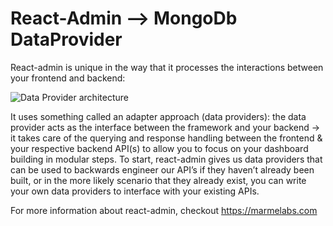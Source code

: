 # React-Admin --> MongoDb DataProvider

React-admin is unique in the way that it processes the interactions between your frontend and backend:

![Data Provider architecture](https://marmelab.com/react-admin/img/data-provider.png)

It uses something called an adapter approach (data providers): the data provider acts as the interface between the framework and your backend → it takes care of the querying and response handling between the frontend & your respective backend API(s) to allow you to focus on your dashboard building in modular steps.
To start, react-admin gives us data providers that can be used to backwards engineer our API’s if they haven’t already been built, or in the more likely scenario that they already exist, you can write your own data providers to interface with your existing APIs.

For more information about react-admin, checkout https://marmelabs.com
